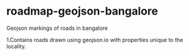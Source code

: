 # roadmap-geojson-bangalore
Geojson markings of roads in bangalore


1.Contains roads drawn using geojson.io with properties unique to the locality.
